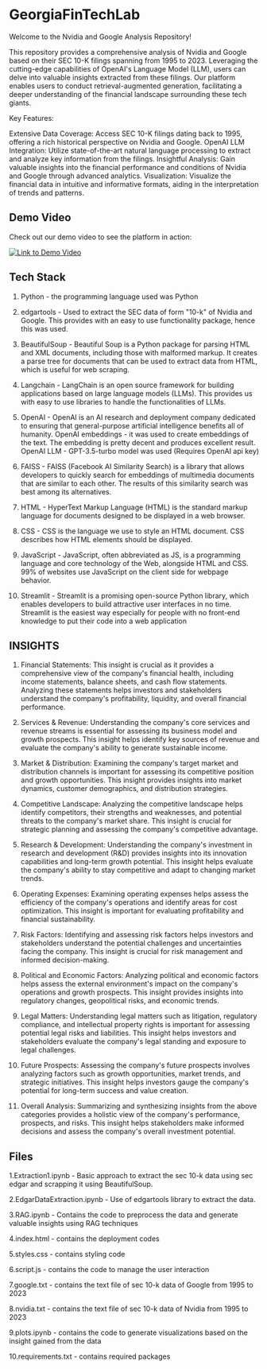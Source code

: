 # GeorgiaFinTechLab
Welcome to the Nvidia and Google Analysis Repository!

This repository provides a comprehensive analysis of Nvidia and Google based on their SEC 10-K filings spanning from 1995 to 2023. Leveraging the cutting-edge capabilities of OpenAI's Language Model (LLM), users can delve into valuable insights extracted from these filings. Our platform enables users to conduct retrieval-augmented generation, facilitating a deeper understanding of the financial landscape surrounding these tech giants.

Key Features:

Extensive Data Coverage: Access SEC 10-K filings dating back to 1995, offering a rich historical perspective on Nvidia and Google.
OpenAI LLM Integration: Utilize state-of-the-art natural language processing to extract and analyze key information from the filings.
Insightful Analysis: Gain valuable insights into the financial performance and conditions of Nvidia and Google through advanced analytics.
Visualization: Visualize the financial data in intuitive and informative formats, aiding in the interpretation of trends and patterns.

## Demo Video

Check out our demo video to see the platform in action:

[![ Link to Demo Video]()](https://youtu.be/CQXHkmRaeMQ)

## Tech Stack

1. Python - the programming language used was Python

2. edgartools - Used to extract the SEC data of form "10-k" of Nvidia and Google.
   This provides with an easy to use functionality package, hence this was used.

3. BeautifulSoup - Beautiful Soup is a Python package for parsing HTML and XML documents, including those with malformed markup. It creates a parse tree for documents that 
   can be used to extract data from HTML, which is useful for web scraping.

4. Langchain - LangChain is an open source framework for building applications based on large language models (LLMs).
   This provides us with easy to use libraries to handle the functionalities of LLMs.

5. OpenAI - OpenAI is an AI research and deployment company dedicated to ensuring that general-purpose artificial 
   intelligence benefits all of humanity.
   OpenAI embeddings - it was used to create embeddings of the text.
   The embedding is pretty decent and produces excellent result.
   OpenAI LLM - GPT-3.5-turbo model was used (Requires OpenAI api key)

6. FAISS - FAISS (Facebook AI Similarity Search) is a library that allows developers to quickly search for embeddings of 
   multimedia documents that are similar to each other.
   The results of this similarity search was best among its alternatives.

7. HTML - HyperText Markup Language (HTML) is the standard markup language for documents designed to be displayed in a web 
   browser.

8. CSS - CSS is the language we use to style an HTML document. CSS describes how HTML elements should be displayed.

9. JavaScript - JavaScript, often abbreviated as JS, is a programming language and core technology of the Web, alongside 
   HTML and CSS. 99% of websites use JavaScript on the client side for webpage behavior.

10. Streamlit - Streamlit is a promising open-source Python library, which enables developers to build attractive user 
    interfaces in no time. Streamlit is the easiest way especially for people with no front-end knowledge to put their code 
    into a web application


## INSIGHTS 

1. Financial Statements: This insight is crucial as it provides a comprehensive view of the company's financial health, including income statements, balance sheets, and cash flow statements. Analyzing these statements helps investors and stakeholders understand the company's profitability, liquidity, and overall financial performance.
   
2. Services & Revenue: Understanding the company's core services and revenue streams is essential for assessing its business model and growth prospects. This insight helps identify key sources of revenue and evaluate the company's ability to generate sustainable income.
   
3. Market & Distribution: Examining the company's target market and distribution channels is important for assessing its competitive position and growth opportunities. This insight provides insights into market dynamics, customer demographics, and distribution strategies.
   
4. Competitive Landscape: Analyzing the competitive landscape helps identify competitors, their strengths and weaknesses, and potential threats to the company's market share. This insight is crucial for strategic planning and assessing the company's competitive advantage.
   
5. Research & Development: Understanding the company's investment in research and development (R&D) provides insights into its innovation capabilities and long-term growth potential. This insight helps evaluate the company's ability to stay competitive and adapt to changing market trends.
   
6. Operating Expenses: Examining operating expenses helps assess the efficiency of the company's operations and identify areas for cost optimization. This insight is important for evaluating profitability and financial sustainability.
   
7. Risk Factors: Identifying and assessing risk factors helps investors and stakeholders understand the potential challenges and uncertainties facing the company. This insight is crucial for risk management and informed decision-making.
   
8. Political and Economic Factors: Analyzing political and economic factors helps assess the external environment's impact on the company's operations and growth prospects. This insight provides insights into regulatory changes, geopolitical risks, and economic trends.
   
9. Legal Matters: Understanding legal matters such as litigation, regulatory compliance, and intellectual property rights is important for assessing potential legal risks and liabilities. This insight helps investors and stakeholders evaluate the company's legal standing and exposure to legal challenges.
    
10. Future Prospects: Assessing the company's future prospects involves analyzing factors such as growth opportunities, market trends, and strategic initiatives. This insight helps investors gauge the company's potential for long-term success and value creation.
    
11. Overall Analysis: Summarizing and synthesizing insights from the above categories provides a holistic view of the company's performance, prospects, and risks. This insight helps stakeholders make informed decisions and assess the company's overall investment potential.


## Files

1.Extraction1.ipynb - Basic approach to extract the sec 10-k data using sec edgar and scrapping it using BeautifulSoup.

2.EdgarDataExtraction.ipynb - Use of edgartools library to extract the data.

3.RAG.ipynb - Contains the code to preprocess the data and generate valuable insights using RAG techniques

4.index.html - contains the deployment codes

5.styles.css - contains styling code

6.script.js - contains the code to manage the user interaction 

7.google.txt - contains the text file of sec 10-k data of Google from 1995 to 2023

8.nvidia.txt - contains the text file of sec 10-k data of Nvidia from 1995 to 2023

9.plots.ipynb - contains the code to generate visualizations based on the insight gained from the data

10.requirements.txt - contains required packages




   


   
